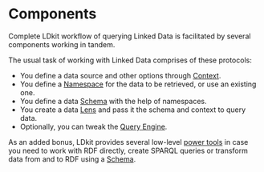 # Components

Complete LDkit workflow of querying Linked Data is facilitated by several
components working in tandem.

The usual task of working with Linked Data comprises of these protocols:

- You define a data source and other options through
  [Context](./components/context).
- You define a [Namespace](./components/namespaces) for the data to be
  retrieved, or use an existing one.
- You define a data [Schema](./components/schema) with the help of namespaces.
- You create a data [Lens](./components/lens) and pass it the schema and context
  to query data.
- Optionally, you can tweak the [Query Engine](./components/query-engine).

As an added bonus, LDkit provides several low-level
[power tools](./components/power-tools) in case you need to work with RDF
directly, create SPARQL queries or transform data from and to RDF using a
[Schema](./components/schema).
